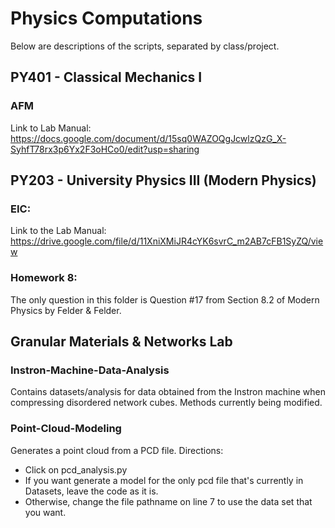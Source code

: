 # Physics Computations
Below are descriptions of the scripts, separated by class/project. 
## PY401 - Classical Mechanics I
### AFM 
Link to Lab Manual: https://docs.google.com/document/d/15sq0WAZOQgJcwlzQzG_X-SyhfT78rx3p6Yx2F3oHCo0/edit?usp=sharing 
## PY203 - University Physics III (Modern Physics)
### EIC:
Link to the Lab Manual: https://drive.google.com/file/d/11XniXMiJR4cYK6svrC_m2AB7cFB1SyZQ/view 
### Homework 8: 
The only question in this folder is Question #17 from Section 8.2 of Modern Physics by Felder & Felder. 
## Granular Materials & Networks Lab 
### Instron-Machine-Data-Analysis
Contains datasets/analysis for data obtained from the Instron machine when compressing disordered network cubes. Methods currently being modified.
### Point-Cloud-Modeling
Generates a point cloud from a PCD file. Directions:  
- Click on pcd_analysis.py 
- If you want generate a model for the only pcd file that's currently in Datasets, leave the code as it is. 
- Otherwise, change the file pathname on line 7 to use the data set that you want. 
